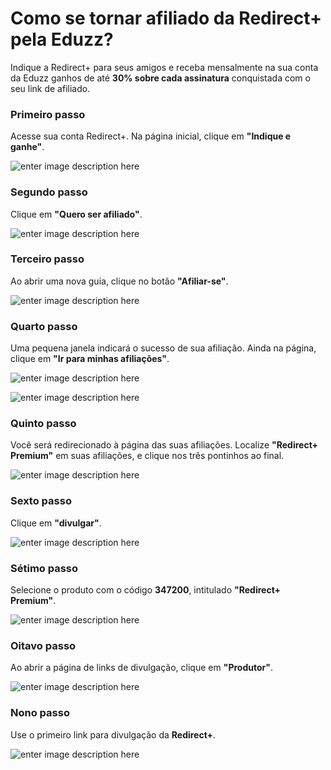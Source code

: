 ﻿# Como se tornar afiliado da Redirect+ pela Eduzz?

Indique a Redirect+ para seus amigos e receba mensalmente na sua conta da Eduzz ganhos de até **30% sobre cada assinatura** conquistada com o seu link de afiliado.

### Primeiro passo

Acesse sua conta Redirect+. Na página inicial, clique em **"Indique e ganhe"**.

![enter image description here](https://i.imgur.com/kqUaQWs.png)

### Segundo passo

Clique em **"Quero ser afiliado"**.

![enter image description here](https://i.imgur.com/FTpw3gz.png)

### Terceiro passo 

Ao abrir uma nova guia, clique no botão **"Afiliar-se"**.

![enter image description here](https://i.imgur.com/274k4md.png)

### Quarto passo

Uma pequena janela indicará o sucesso de sua afiliação. Ainda na página, clique em **"Ir para minhas afiliações"**.

![enter image description here](https://i.imgur.com/Nl6FCW8.png)

![enter image description here](https://i.imgur.com/gZXGeIu.png)

### Quinto passo

Você será redirecionado à página das suas afiliações. Localize **"Redirect+ Premium"** em suas afiliações, e clique nos três pontinhos ao final.

![enter image description here](https://i.imgur.com/GKcXEs3.png)

### Sexto passo

Clique em **"divulgar"**.

![enter image description here](https://i.imgur.com/d1RDBo3.png)


### Sétimo passo

Selecione o produto com o código **347200**, intitulado **"Redirect+ Premium"**.

![enter image description here](https://i.imgur.com/noWNmhR.png)

### Oitavo passo

Ao abrir a página de links de divulgação, clique em **"Produtor"**.

![enter image description here](https://i.imgur.com/CnF7ROw.png)

### Nono passo

Use o primeiro link para divulgação da **Redirect+**.

![enter image description here](https://i.imgur.com/QeSkEcl.png)
